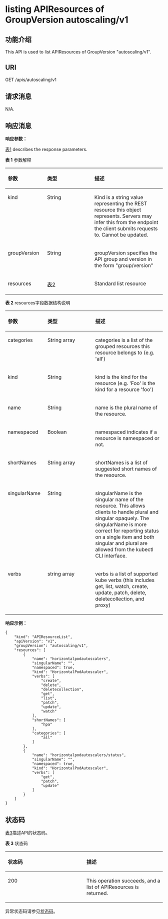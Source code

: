 # listing APIResources of GroupVersion autoscaling/v1<a name="cce_02_0195"></a>

## 功能介绍<a name="section20847448"></a>

This API is used to list APIResources of GroupVersion "autoscaling/v1".

## URI<a name="section53409307"></a>

GET /apis/autoscaling/v1

## 请求消息<a name="section10921718"></a>

N/A.

## 响应消息<a name="section31186602"></a>

**响应参数：**

[表1](#d0e47809)  describes the response parameters.

**表 1**  参数解释

<a name="d0e47809"></a>
<table><thead align="left"><tr id="row927775"><th class="cellrowborder" valign="top" width="25%" id="mcps1.2.4.1.1"><p id="p8040944"><a name="p8040944"></a><a name="p8040944"></a>参数</p>
</th>
<th class="cellrowborder" valign="top" width="30%" id="mcps1.2.4.1.2"><p id="p47336693"><a name="p47336693"></a><a name="p47336693"></a>类型</p>
</th>
<th class="cellrowborder" valign="top" width="45%" id="mcps1.2.4.1.3"><p id="p9066902"><a name="p9066902"></a><a name="p9066902"></a>描述</p>
</th>
</tr>
</thead>
<tbody><tr id="row63330493"><td class="cellrowborder" valign="top" width="25%" headers="mcps1.2.4.1.1 "><p id="p29496271"><a name="p29496271"></a><a name="p29496271"></a>kind</p>
</td>
<td class="cellrowborder" valign="top" width="30%" headers="mcps1.2.4.1.2 "><p id="p40387766"><a name="p40387766"></a><a name="p40387766"></a>String</p>
</td>
<td class="cellrowborder" valign="top" width="45%" headers="mcps1.2.4.1.3 "><p id="p50183642"><a name="p50183642"></a><a name="p50183642"></a>Kind is a string value representing the REST resource this object represents. Servers may infer this from the endpoint the client submits requests to. Cannot be updated.</p>
</td>
</tr>
<tr id="row48999598"><td class="cellrowborder" valign="top" width="25%" headers="mcps1.2.4.1.1 "><p id="p9544503"><a name="p9544503"></a><a name="p9544503"></a>groupVersion</p>
</td>
<td class="cellrowborder" valign="top" width="30%" headers="mcps1.2.4.1.2 "><p id="p34907313"><a name="p34907313"></a><a name="p34907313"></a>String</p>
</td>
<td class="cellrowborder" valign="top" width="45%" headers="mcps1.2.4.1.3 "><p id="p8920132"><a name="p8920132"></a><a name="p8920132"></a>groupVersion specifies the API group and version in the form "group/version"</p>
</td>
</tr>
<tr id="row13172326"><td class="cellrowborder" valign="top" width="25%" headers="mcps1.2.4.1.1 "><p id="p60325456"><a name="p60325456"></a><a name="p60325456"></a>resources</p>
</td>
<td class="cellrowborder" valign="top" width="30%" headers="mcps1.2.4.1.2 "><p id="p54523750"><a name="p54523750"></a><a name="p54523750"></a><a href="#cce_02_0195__d0e47859">表2</a></p>
</td>
<td class="cellrowborder" valign="top" width="45%" headers="mcps1.2.4.1.3 "><p id="p19366946"><a name="p19366946"></a><a name="p19366946"></a>Standard list resource</p>
</td>
</tr>
</tbody>
</table>

**表 2**  resources字段数据结构说明

<a name="d0e47859"></a>
<table><thead align="left"><tr id="row5692425"><th class="cellrowborder" valign="top" width="25.252525252525253%" id="mcps1.2.4.1.1"><p id="p58433280"><a name="p58433280"></a><a name="p58433280"></a>参数</p>
</th>
<th class="cellrowborder" valign="top" width="30.303030303030305%" id="mcps1.2.4.1.2"><p id="p35475231"><a name="p35475231"></a><a name="p35475231"></a>类型</p>
</th>
<th class="cellrowborder" valign="top" width="44.44444444444445%" id="mcps1.2.4.1.3"><p id="p54921487"><a name="p54921487"></a><a name="p54921487"></a>描述</p>
</th>
</tr>
</thead>
<tbody><tr id="row19455480"><td class="cellrowborder" valign="top" width="25.252525252525253%" headers="mcps1.2.4.1.1 "><p id="p32390017"><a name="p32390017"></a><a name="p32390017"></a>categories</p>
</td>
<td class="cellrowborder" valign="top" width="30.303030303030305%" headers="mcps1.2.4.1.2 "><p id="p6345682"><a name="p6345682"></a><a name="p6345682"></a>String array</p>
</td>
<td class="cellrowborder" valign="top" width="44.44444444444445%" headers="mcps1.2.4.1.3 "><p id="p44238228"><a name="p44238228"></a><a name="p44238228"></a>categories is a list of the grouped resources this resource belongs to (e.g. 'all')</p>
</td>
</tr>
<tr id="row62599734"><td class="cellrowborder" valign="top" width="25.252525252525253%" headers="mcps1.2.4.1.1 "><p id="p37413732"><a name="p37413732"></a><a name="p37413732"></a>kind</p>
</td>
<td class="cellrowborder" valign="top" width="30.303030303030305%" headers="mcps1.2.4.1.2 "><p id="p10613462"><a name="p10613462"></a><a name="p10613462"></a>String</p>
</td>
<td class="cellrowborder" valign="top" width="44.44444444444445%" headers="mcps1.2.4.1.3 "><p id="p54384117"><a name="p54384117"></a><a name="p54384117"></a>kind is the kind for the resource (e.g. 'Foo' is the kind for a resource 'foo')</p>
</td>
</tr>
<tr id="row19695008"><td class="cellrowborder" valign="top" width="25.252525252525253%" headers="mcps1.2.4.1.1 "><p id="p51791853"><a name="p51791853"></a><a name="p51791853"></a>name</p>
</td>
<td class="cellrowborder" valign="top" width="30.303030303030305%" headers="mcps1.2.4.1.2 "><p id="p34390554"><a name="p34390554"></a><a name="p34390554"></a>String</p>
</td>
<td class="cellrowborder" valign="top" width="44.44444444444445%" headers="mcps1.2.4.1.3 "><p id="p34171471"><a name="p34171471"></a><a name="p34171471"></a>name is the plural name of the resource.</p>
</td>
</tr>
<tr id="row39107789"><td class="cellrowborder" valign="top" width="25.252525252525253%" headers="mcps1.2.4.1.1 "><p id="p13614306"><a name="p13614306"></a><a name="p13614306"></a>namespaced</p>
</td>
<td class="cellrowborder" valign="top" width="30.303030303030305%" headers="mcps1.2.4.1.2 "><p id="p29016979"><a name="p29016979"></a><a name="p29016979"></a>Boolean</p>
</td>
<td class="cellrowborder" valign="top" width="44.44444444444445%" headers="mcps1.2.4.1.3 "><p id="p1565130"><a name="p1565130"></a><a name="p1565130"></a>namespaced indicates if a resource is namespaced or not.</p>
</td>
</tr>
<tr id="row14086170"><td class="cellrowborder" valign="top" width="25.252525252525253%" headers="mcps1.2.4.1.1 "><p id="p129106"><a name="p129106"></a><a name="p129106"></a>shortNames</p>
</td>
<td class="cellrowborder" valign="top" width="30.303030303030305%" headers="mcps1.2.4.1.2 "><p id="p10457602"><a name="p10457602"></a><a name="p10457602"></a>String array</p>
</td>
<td class="cellrowborder" valign="top" width="44.44444444444445%" headers="mcps1.2.4.1.3 "><p id="p41759443"><a name="p41759443"></a><a name="p41759443"></a>shortNames is a list of suggested short names of the resource.</p>
</td>
</tr>
<tr id="row40290671"><td class="cellrowborder" valign="top" width="25.252525252525253%" headers="mcps1.2.4.1.1 "><p id="p42318932"><a name="p42318932"></a><a name="p42318932"></a>singularName</p>
</td>
<td class="cellrowborder" valign="top" width="30.303030303030305%" headers="mcps1.2.4.1.2 "><p id="p5281453"><a name="p5281453"></a><a name="p5281453"></a>String</p>
</td>
<td class="cellrowborder" valign="top" width="44.44444444444445%" headers="mcps1.2.4.1.3 "><p id="p25144547"><a name="p25144547"></a><a name="p25144547"></a>singularName is the singular name of the resource. This allows clients to handle plural and singular opaquely. The singularName is more correct for reporting status on a single item and both singular and plural are allowed from the kubectl CLI interface.</p>
</td>
</tr>
<tr id="row24974332"><td class="cellrowborder" valign="top" width="25.252525252525253%" headers="mcps1.2.4.1.1 "><p id="p9654983"><a name="p9654983"></a><a name="p9654983"></a>verbs</p>
</td>
<td class="cellrowborder" valign="top" width="30.303030303030305%" headers="mcps1.2.4.1.2 "><p id="p43856163"><a name="p43856163"></a><a name="p43856163"></a>string array</p>
</td>
<td class="cellrowborder" valign="top" width="44.44444444444445%" headers="mcps1.2.4.1.3 "><p id="p62688311"><a name="p62688311"></a><a name="p62688311"></a>verbs is a list of supported kube verbs (this includes get, list, watch, create, update, patch, delete, deletecollection, and proxy)</p>
</td>
</tr>
</tbody>
</table>

**响应示例：**

```
{
    "kind": "APIResourceList",
    "apiVersion": "v1",
    "groupVersion": "autoscaling/v1",
    "resources": [
        {
            "name": "horizontalpodautoscalers",
            "singularName": "",
            "namespaced": true,
            "kind": "HorizontalPodAutoscaler",
            "verbs": [
                "create",
                "delete",
                "deletecollection",
                "get",
                "list",
                "patch",
                "update",
                "watch"
            ],
            "shortNames": [
                "hpa"
            ],
            "categories": [
                "all"
            ]
        },
        {
            "name": "horizontalpodautoscalers/status",
            "singularName": "",
            "namespaced": true,
            "kind": "HorizontalPodAutoscaler",
            "verbs": [
                "get",
                "patch",
                "update"
            ]
        }
    ]
}
```

## 状态码<a name="section12243969"></a>

[表3](#d0e47960)描述API的状态码。

**表 3**  状态码

<a name="d0e47960"></a>
<table><thead align="left"><tr id="row26658977"><th class="cellrowborder" valign="top" width="50%" id="mcps1.2.3.1.1"><p id="p11893563"><a name="p11893563"></a><a name="p11893563"></a>状态码</p>
</th>
<th class="cellrowborder" valign="top" width="50%" id="mcps1.2.3.1.2"><p id="p23854574"><a name="p23854574"></a><a name="p23854574"></a>描述</p>
</th>
</tr>
</thead>
<tbody><tr id="row53172321"><td class="cellrowborder" valign="top" width="50%" headers="mcps1.2.3.1.1 "><p id="p11990716"><a name="p11990716"></a><a name="p11990716"></a>200</p>
</td>
<td class="cellrowborder" valign="top" width="50%" headers="mcps1.2.3.1.2 "><p id="p31723944"><a name="p31723944"></a><a name="p31723944"></a>This operation succeeds, and a list of APIResources is returned.</p>
</td>
</tr>
</tbody>
</table>

异常状态码请参见[状态码](状态码.md)。


